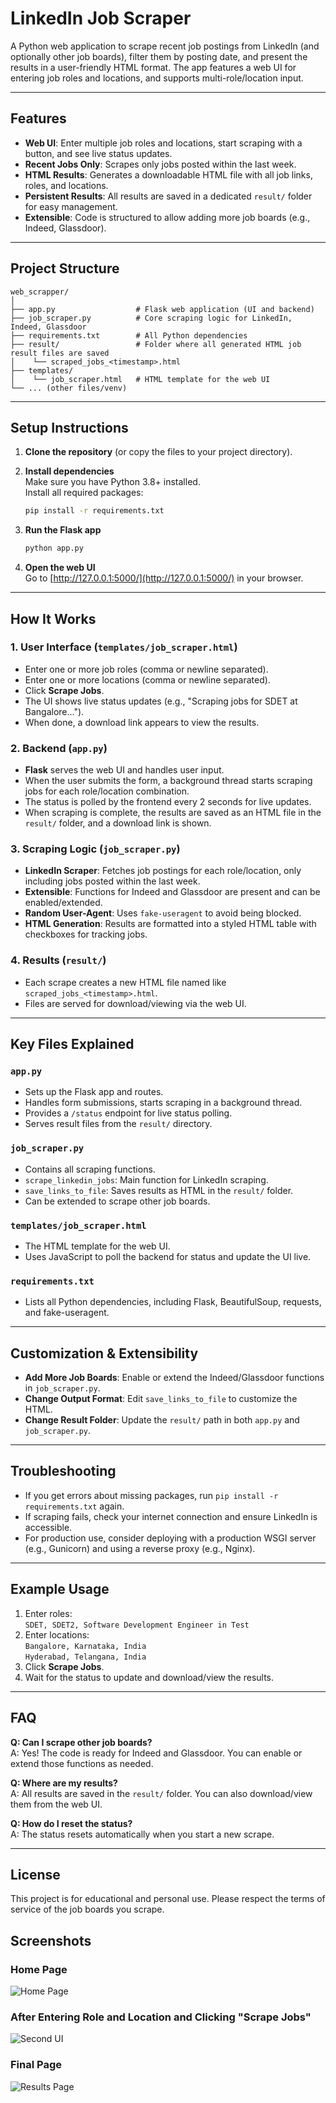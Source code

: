 # LinkedIn Job Scraper

A Python web application to scrape recent job postings from LinkedIn (and optionally other job boards), filter them by posting date, and present the results in a user-friendly HTML format. The app features a web UI for entering job roles and locations, and supports multi-role/location input.

---

## Features

- **Web UI**: Enter multiple job roles and locations, start scraping with a button, and see live status updates.
- **Recent Jobs Only**: Scrapes only jobs posted within the last week.
- **HTML Results**: Generates a downloadable HTML file with all job links, roles, and locations.
- **Persistent Results**: All results are saved in a dedicated `result/` folder for easy management.
- **Extensible**: Code is structured to allow adding more job boards (e.g., Indeed, Glassdoor).

---

## Project Structure

```
web_scrapper/
│
├── app.py                  # Flask web application (UI and backend)
├── job_scraper.py          # Core scraping logic for LinkedIn, Indeed, Glassdoor
├── requirements.txt        # All Python dependencies
├── result/                 # Folder where all generated HTML job result files are saved
│    └── scraped_jobs_<timestamp>.html
├── templates/
│    └── job_scraper.html   # HTML template for the web UI
└── ... (other files/venv)
```

---

## Setup Instructions

1. **Clone the repository** (or copy the files to your project directory).

2. **Install dependencies**  
   Make sure you have Python 3.8+ installed.  
   Install all required packages:
   ```bash
   pip install -r requirements.txt
   ```

3. **Run the Flask app**  
   ```bash
   python app.py
   ```

4. **Open the web UI**  
   Go to [http://127.0.0.1:5000/](http://127.0.0.1:5000/) in your browser.

---

## How It Works

### 1. User Interface (`templates/job_scraper.html`)
- Enter one or more job roles (comma or newline separated).
- Enter one or more locations (comma or newline separated).
- Click **Scrape Jobs**.
- The UI shows live status updates (e.g., "Scraping jobs for SDET at Bangalore…").
- When done, a download link appears to view the results.

### 2. Backend (`app.py`)
- **Flask** serves the web UI and handles user input.
- When the user submits the form, a background thread starts scraping jobs for each role/location combination.
- The status is polled by the frontend every 2 seconds for live updates.
- When scraping is complete, the results are saved as an HTML file in the `result/` folder, and a download link is shown.

### 3. Scraping Logic (`job_scraper.py`)
- **LinkedIn Scraper**: Fetches job postings for each role/location, only including jobs posted within the last week.
- **Extensible**: Functions for Indeed and Glassdoor are present and can be enabled/extended.
- **Random User-Agent**: Uses `fake-useragent` to avoid being blocked.
- **HTML Generation**: Results are formatted into a styled HTML table with checkboxes for tracking jobs.

### 4. Results (`result/`)
- Each scrape creates a new HTML file named like `scraped_jobs_<timestamp>.html`.
- Files are served for download/viewing via the web UI.

---

## Key Files Explained

### `app.py`
- Sets up the Flask app and routes.
- Handles form submissions, starts scraping in a background thread.
- Provides a `/status` endpoint for live status polling.
- Serves result files from the `result/` directory.

### `job_scraper.py`
- Contains all scraping functions.
- `scrape_linkedin_jobs`: Main function for LinkedIn scraping.
- `save_links_to_file`: Saves results as HTML in the `result/` folder.
- Can be extended to scrape other job boards.

### `templates/job_scraper.html`
- The HTML template for the web UI.
- Uses JavaScript to poll the backend for status and update the UI live.

### `requirements.txt`
- Lists all Python dependencies, including Flask, BeautifulSoup, requests, and fake-useragent.

---

## Customization & Extensibility

- **Add More Job Boards**: Enable or extend the Indeed/Glassdoor functions in `job_scraper.py`.
- **Change Output Format**: Edit `save_links_to_file` to customize the HTML.
- **Change Result Folder**: Update the `result/` path in both `app.py` and `job_scraper.py`.

---

## Troubleshooting

- If you get errors about missing packages, run `pip install -r requirements.txt` again.
- If scraping fails, check your internet connection and ensure LinkedIn is accessible.
- For production use, consider deploying with a production WSGI server (e.g., Gunicorn) and using a reverse proxy (e.g., Nginx).

---

## Example Usage

1. Enter roles:  
   `SDET, SDET2, Software Development Engineer in Test`
2. Enter locations:  
   `Bangalore, Karnataka, India`  
   `Hyderabad, Telangana, India`
3. Click **Scrape Jobs**.
4. Wait for the status to update and download/view the results.

---

## FAQ

**Q: Can I scrape other job boards?**  
A: Yes! The code is ready for Indeed and Glassdoor. You can enable or extend those functions as needed.

**Q: Where are my results?**  
A: All results are saved in the `result/` folder. You can also download/view them from the web UI.

**Q: How do I reset the status?**  
A: The status resets automatically when you start a new scrape.

---

## License

This project is for educational and personal use. Please respect the terms of service of the job boards you scrape.

## Screenshots

### Home Page
![Home Page](images/First_UI.png)

### After Entering Role and Location and Clicking "Scrape Jobs"
![Second UI](images/Second_UI.png) 

### Final Page
![Results Page](images/FInal_Result_Page.png)